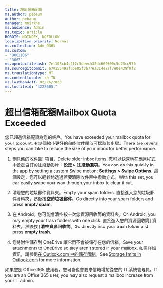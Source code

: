 ```yaml
---
title: 超出信箱配額
ms.author: pebaum
author: pebaum
manager: mnirkhe
ms.audience: Admin
ms.topic: article
ROBOTS: NOINDEX, NOFOLLOW
localization_priority: Normal
ms.collection: Adm_O365
ms.custom:
- "9001106"
- "3067"
ms.openlocfilehash: 7e1108cb4c9f2c5deecb32dc669800c5d23cc975
ms.sourcegitcommit: 67015549afcbe05f3b77ea314e2ef7e0e439f9f2
ms.translationtype: MT
ms.contentlocale: zh-TW
ms.lasthandoff: 02/26/2020
ms.locfileid: "42286051"
---
```

# <a name="mailbox-quota-exceeded"></a><span data-ttu-id="fabef-102">超出信箱配額</span><span class="sxs-lookup"><span data-stu-id="fabef-102">Mailbox Quota Exceeded</span></span>

<span data-ttu-id="fabef-103">您已超過信箱配額為您的帳戶。</span><span class="sxs-lookup"><span data-stu-id="fabef-103">You have exceeded your mailbox quota for your account.</span></span> <span data-ttu-id="fabef-104">有幾個縮小更好的效能收件匣時可採取的步驟。</span><span class="sxs-lookup"><span data-stu-id="fabef-104">There are several steps you can take to reduce the size of your inbox for better performance.</span></span>

1. <span data-ttu-id="fabef-105">刪除舊的收件匣] 項目。</span><span class="sxs-lookup"><span data-stu-id="fabef-105">Delete older inbox items.</span></span> <span data-ttu-id="fabef-106">您可以快速地在應用程式中設定自訂的往撥動影片：**設定 > 往撥動選項**。</span><span class="sxs-lookup"><span data-stu-id="fabef-106">You can do this quickly in the app by setting a custom Swipe motion: **Settings > Swipe Options**.</span></span> <span data-ttu-id="fabef-107">這個設定，您可以輕鬆地透過若要清除收件匣中撥動方式。</span><span class="sxs-lookup"><span data-stu-id="fabef-107">With this set, you can easily swipe your way through your inbox to clear it out.</span></span>

2. <span data-ttu-id="fabef-108">清理您的垃圾郵件資料夾。</span><span class="sxs-lookup"><span data-stu-id="fabef-108">Empty your spam folders.</span></span> <span data-ttu-id="fabef-109">直接進入您的垃圾郵件資料夾，然後按**空的垃圾郵件**。</span><span class="sxs-lookup"><span data-stu-id="fabef-109">Go directly into your spam folders and press **empty spam**.</span></span>

3. <span data-ttu-id="fabef-110">在 Android，您可能會清空按一次您資源回收筒的資料夾。</span><span class="sxs-lookup"><span data-stu-id="fabef-110">On Android, you may empty your trash folders with one click.</span></span> <span data-ttu-id="fabef-111">直接進入您的資源回收筒] 資料夾，然後按 [**清空資源回收筒**。</span><span class="sxs-lookup"><span data-stu-id="fabef-111">Go directly into your trash folder and press **empty trash**.</span></span> 

4. <span data-ttu-id="fabef-112">您將附件儲存到 OneDrive 讓它們不會被儲存在您的信箱。</span><span class="sxs-lookup"><span data-stu-id="fabef-112">Save your attachments to OneDrive so they aren't stored in your mailbox.</span></span> <span data-ttu-id="fabef-113">如需詳細資訊，請參閱[在 Outlook.com 中的儲存限制](https://support.office.com/article/storage-limits-in-outlook-com-7ac99134-69e5-4619-ac0b-2d313bba5e9e)。</span><span class="sxs-lookup"><span data-stu-id="fabef-113">See [Storage limits in Outlook.com](https://support.office.com/article/storage-limits-in-outlook-com-7ac99134-69e5-4619-ac0b-2d313bba5e9e) for more information.</span></span> 

<span data-ttu-id="fabef-114">如果您是 Office 365 使用者，您可能也會要求信箱增加從您的 IT 系統管理員。</span><span class="sxs-lookup"><span data-stu-id="fabef-114">If you are an Office 365 user, you may also request a mailbox increase from your IT admin.</span></span>